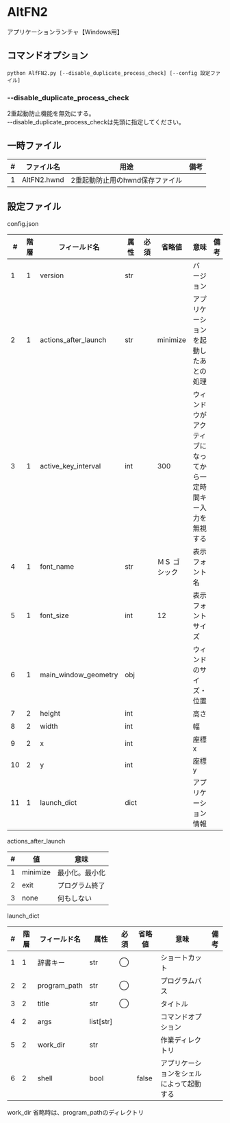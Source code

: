 # AltFN2

アプリケーションランチャ【Windows用】

## コマンドオプション

```shell
python AlfFN2.py [--disable_duplicate_process_check] [--config 設定ファイル]
```

### --disable_duplicate_process_check

2重起動防止機能を無効にする。  
--disable_duplicate_process_checkは先頭に指定してください。



## 一時ファイル

| #   | ファイル名  | 用途                            | 備考 |
| --- | ----------- | ------------------------------- | ---- |
| 1   | AltFN2.hwnd | 2重起動防止用のhwnd保存ファイル |      |

## 設定ファイル

config.json

| #   | 階層 | フィールド名         | 属性 | 必須 | 省略値        | 意味                                 | 備考 |
| --- | ---- | -------------------- | ---- | ---- | ------------- | ------------------------------------ | ---- |
| 1   | 1    | version              | str  |      |               | バージョン                           |      |
| 2   | 1    | actions_after_launch | str  |      | minimize      | アプリケーションを起動したあとの処理 |      |
| 3   | 1    | active_key_interval  | int  |      | 300           | ウィンドウがアクティブになってから一定時間キー入力を無視する |      |
| 4   | 1    | font_name            | str  |      | ＭＳ ゴシック | 表示フォント名                           |      |
| 5   | 1    | font_size            | int  |      | 12            | 表示フォントサイズ                       |      |
| 6   | 1    | main_window_geometry | obj       |      |          | ウィンドのサイズ・位置                   |      |
| 7   | 2    | height               | int       |      |          | 高さ                                     |      |
| 8   | 2    | width                | int       |      |          | 幅                                       |      |
| 9   | 2    | x                    | int       |      |          | 座標x                                    |      |
| 10   | 2    | y                    | int       |      |          | 座標y                                    |      |
| 11   | 1    | launch_dict          | dict      |      |          | アプリケーション情報                     |      |

actions_after_launch

| #   | 値       | 意味           |
| --- | -------- | -------------- |
| 1   | minimize | 最小化。最小化 |
| 2   | exit     | プログラム終了 |
| 3   | none     | 何もしない     |

launch_dict

| #   | 階層 | フィールド名 | 属性      | 必須 | 省略値 | 意味                                     | 備考 |
| --- | ---- | ------------ | --------- | ---- | ------ | ---------------------------------------- | ---- |
| 1   | 1    | 辞書キー     | str       | ◯    |        | ショートカット                           |      |
| 2   | 2    | program_path | str       | ◯    |        | プログラムパス                           |      |
| 3   | 2    | title        | str       | ◯    |        | タイトル                                 |      |
| 4   | 2    | args         | list[str] |      |        | コマンドオプション                       |      |
| 5   | 2    | work_dir     | str       |      |        | 作業ディレクトリ                         |      |
| 6   | 2    | shell        | bool      |      | false  | アプリケーションをシェルによって起動する |      |

work_dir
省略時は、program_pathのディレクトリ
